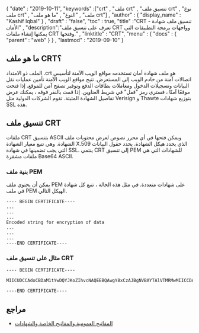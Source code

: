 {
  "date" : "2019-10-11",
  "keywords" :["crt" , "ملف crt" , "تنسيق ملف crt" , "نوع ملف crt" , "ملف" , "النوع" , "ما هو ملف crt"] ,
  "author" : {
    "display_name" : "Kashif Iqbal"
} ,
  "draft" : "false",
  "toc" : true,
  "title" :"CRT - تنسيق ملف شهادة الأمان" ,
  "description":"تعرف على تنسيق ملف CRT وواجهات برمجة التطبيقات التي يمكنها إنشاء ملفات CRT وفتحها." ,
  "linktitle" : "CRT",
  "menu" : {
    "docs" : {
      "parent" : "web"
}
} ,
  "lastmod" : "2019-09-10"
}

## ما هو ملف CRT؟

الملف ذو الامتداد .crt هو ملف شهادة أمان تستخدمه مواقع الويب الآمنة لتأسيس اتصالات آمنة من خادم الويب إلى المستعرض. تتيح مواقع الويب الآمنة تأمين عمليات نقل البيانات وتسجيلات الدخول ومعاملات بطاقات الدفع وتوفير تصفح آمن للموقع. إذا فتحت موقعًا آمنًا ، فسترى رمز "قفل" في شريط العناوين. إذا قمت بالنقر فوقه ، يمكنك عرض تفاصيل الشهادة المثبتة. تقوم الشركات الدولية مثل Verisign و Thawte بتوزيع شهادات SSL هذه.

## تنسيق ملف CRT

ملفات CRT بتنسيق ASCII ويمكن فتحها في أي محرر نصوص لعرض محتويات ملف الشهادة. وهي تتبع معيار الشهادة X.509 الذي يحدد هيكل الشهادة. يحدد حقول البيانات التي يجب تضمينها في شهادة SSL. ينتمي CRT إلى تنسيق PEM للشهادات التي هي ملفات مشفرة Base64 ASCII.

### بنية ملف PEM

يمكن أن يحتوي ملف PEM على شهادات متعددة. في مثل هذه الحالة ، تتبع كل شهادة في ملف PEM الهيكل التالي.

```
---- BEGIN CERTIFICATE----
...
...
...
Encoded string for encryption of data
...
...
...
----END CERTIFICATE----
```

### مثال على تنسيق ملف CRT

```
---- BEGIN CERTIFICATE----

MIICUDCCAdoCBDaM1tYwDQYJKoZIhvcNAQEEBQAwgY8xCzAJBgNVBAYTAlVTMRMwMIICCDAaBgkqhkiG9w0BBQMwDQQIIfYyAEFKaEECAQUEggHozdmgGz7zbC1mcJ2rcNAQEEBQAwgY8xCzAJBgNVBAYTAlVTMRMwMIICCDAaBgkqhkiG9lVTMRMwMIICCDAaBgkqhkiG9w0BBQMwDQQIIfYwDQYJKoZIhvcNAQEEBQAwgY8xCzAkiG9w0BBQMwDQQIIfYyAEFKaEECAQUEggHozdmgGz7wgY8xCzAJBgNVBAYTAlVTMRMwMIICCDAaBgkqhkiG9w0BBQMwDQQIIfYyAEFKaEECAQUEggHozdmgGz7zbC1mcJ2rcNAQEEBQAwgY8xCzAJBgNVBAYTAlVTMR

----END CERTIFICATE----
```

## مراجع ##

* [المفاتيح العمومية والمفاتيح الخاصة والشهادات](https://docs.oracle.com/cd/E19509-01/820-3503/ggbgc/index.html)

